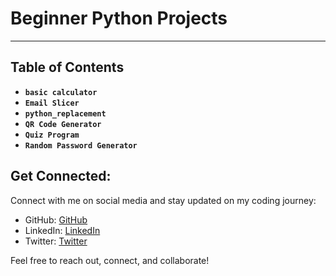 # Beginner Python Projects

_____

## Table of Contents

- **``basic calculator``**
- **``Email Slicer``**
- **``python_replacement``**
- **``QR Code Generator``**
- **``Quiz Program``**
- **``Random Password Generator``**



## Get Connected:

  Connect with me on social media and stay updated on my coding journey:

- GitHub: [GitHub](https://github.com/raciod)
- LinkedIn: [LinkedIn](https://www.linkedin.com/in/raciod/)
- Twitter: [Twitter](https://twitter.com/Rac_iod)

Feel free to reach out, connect, and collaborate!